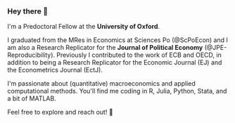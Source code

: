### Hey there 👋

I'm a Predoctoral Fellow at the **University of Oxford**. 

I graduated from the MRes in Economics at Sciences Po (@ScPoEcon) and I am also a Research Replicator for the **Journal of Political Economy** (@JPE-Reproducibility). 
Previously I contributed to the work of ECB and OECD, in addition to being a Research Replicator for the Economic Journal (EJ) and the Econometrics Journal (EctJ).

I'm passionate about (quantitative) macroeconomics and applied computational methods. 
You'll find me coding in R, Julia, Python, Stata, and a bit of MATLAB. 

Feel free to explore and reach out! 🚀
